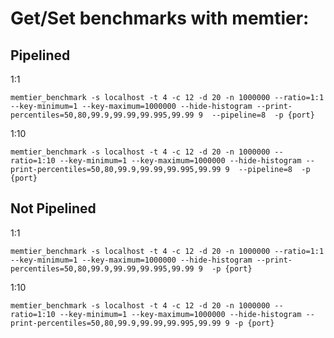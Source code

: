 # Get/Set benchmarks with memtier:

## Pipelined

1:1

`memtier_benchmark -s localhost -t 4 -c 12 -d 20 -n 1000000 --ratio=1:1 --key-minimum=1 --key-maximum=1000000 --hide-histogram --print-percentiles=50,80,99.9,99.99,99.995,99.99
9  --pipeline=8  -p {port}`

1:10

`memtier_benchmark -s localhost -t 4 -c 12 -d 20 -n 1000000 --ratio=1:10 --key-minimum=1 --key-maximum=1000000 --hide-histogram --print-percentiles=50,80,99.9,99.99,99.995,99.99
9  --pipeline=8  -p {port}`

## Not Pipelined

1:1

`memtier_benchmark -s localhost -t 4 -c 12 -d 20 -n 1000000 --ratio=1:1 --key-minimum=1 --key-maximum=1000000 --hide-histogram --print-percentiles=50,80,99.9,99.99,99.995,99.99
9  -p {port}`

1:10

`memtier_benchmark -s localhost -t 4 -c 12 -d 20 -n 1000000 --ratio=1:10 --key-minimum=1 --key-maximum=1000000 --hide-histogram --print-percentiles=50,80,99.9,99.99,99.995,99.99
9 -p {port}`
